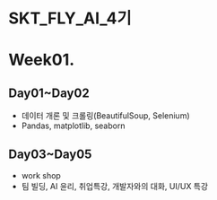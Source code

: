 # SKT_FLY_AI_4기
# Week01.
## Day01~Day02
- 데이터 개론 및 크롤링(BeautifulSoup, Selenium)
- Pandas, matplotlib, seaborn
## Day03~Day05
- work shop
- 팀 빌딩, AI 윤리, 취업특강, 개발자와의 대화, UI/UX 특강
